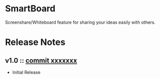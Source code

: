 # SmartBoard
Screenshare/Whiteboard feature for sharing your ideas easily with others.

# Release Notes
## v1.0 :: [commit xxxxxxx](https://github.com/highfidelity/hifi-content/commits/xxxxxxx)
- Initial Release
